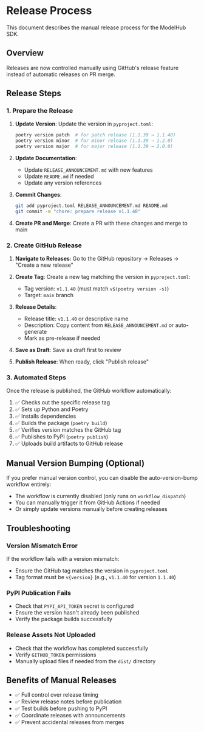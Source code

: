 # Release Process

This document describes the manual release process for the ModelHub SDK.

## Overview

Releases are now controlled manually using GitHub's release feature instead of automatic releases on PR merge.

## Release Steps

### 1. Prepare the Release

1. **Update Version**: Update the version in `pyproject.toml`:
   ```bash
   poetry version patch  # for patch release (1.1.39 → 1.1.40)
   poetry version minor  # for minor release (1.1.39 → 1.2.0)
   poetry version major  # for major release (1.1.39 → 2.0.0)
   ```

2. **Update Documentation**:
   - Update `RELEASE_ANNOUNCEMENT.md` with new features
   - Update `README.md` if needed
   - Update any version references

3. **Commit Changes**:
   ```bash
   git add pyproject.toml RELEASE_ANNOUNCEMENT.md README.md
   git commit -m "chore: prepare release v1.1.40"
   ```

4. **Create PR and Merge**: Create a PR with these changes and merge to main

### 2. Create GitHub Release

1. **Navigate to Releases**: Go to the GitHub repository → Releases → "Create a new release"

2. **Create Tag**: Create a new tag matching the version in `pyproject.toml`:
   - Tag version: `v1.1.40` (must match `v$(poetry version -s)`)
   - Target: `main` branch

3. **Release Details**:
   - Release title: `v1.1.40` or descriptive name
   - Description: Copy content from `RELEASE_ANNOUNCEMENT.md` or auto-generate
   - Mark as pre-release if needed

4. **Save as Draft**: Save as draft first to review

5. **Publish Release**: When ready, click "Publish release"

### 3. Automated Steps

Once the release is published, the GitHub workflow automatically:

1. ✅ Checks out the specific release tag
2. ✅ Sets up Python and Poetry
3. ✅ Installs dependencies
4. ✅ Builds the package (`poetry build`)
5. ✅ Verifies version matches the GitHub tag
6. ✅ Publishes to PyPI (`poetry publish`)
7. ✅ Uploads build artifacts to GitHub release

## Manual Version Bumping (Optional)

If you prefer manual version control, you can disable the auto-version-bump workflow entirely:

- The workflow is currently disabled (only runs on `workflow_dispatch`)
- You can manually trigger it from GitHub Actions if needed
- Or simply update versions manually before creating releases

## Troubleshooting

### Version Mismatch Error

If the workflow fails with a version mismatch:
- Ensure the GitHub tag matches the version in `pyproject.toml`
- Tag format must be `v{version}` (e.g., `v1.1.40` for version `1.1.40`)

### PyPI Publication Fails

- Check that `PYPI_API_TOKEN` secret is configured
- Ensure the version hasn't already been published
- Verify the package builds successfully

### Release Assets Not Uploaded

- Check that the workflow has completed successfully
- Verify `GITHUB_TOKEN` permissions
- Manually upload files if needed from the `dist/` directory

## Benefits of Manual Releases

- ✅ Full control over release timing
- ✅ Review release notes before publication
- ✅ Test builds before pushing to PyPI
- ✅ Coordinate releases with announcements
- ✅ Prevent accidental releases from merges
